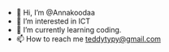 - 👋 Hi, I’m @Annakoodaa
- 👀 I’m interested in ICT
- 🌱 I’m currently learning coding.
- 📫 How to reach me teddytypy@gmail.com

<!---
Annakoodaa/Annakoodaa is a ✨ special ✨ repository because its `README.md` (this file) appears on your GitHub profile.
You can click the Preview link to take a look at your changes.
--->

